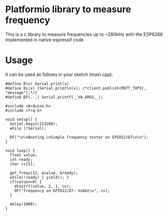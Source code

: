 # Platformio library to measure frequency
This is a c library to measure frequencies up to ~280kHz with the ESP8266 implemented in native espressif code

# Usage
It can be used as follows in your sketch (main.cpp):
```
#define D(x) Serial.print(x)
#define DL(x) {Serial.println(x); /*client.publish(MQTT_TOPIC, "message");*/}
#define DF(...) Serial.printf(__VA_ARGS__);

#include <Arduino.h>
#include <frq.h>

void setup() {
  Serial.begin(115200);
  while (!Serial);

  DF("\n\nBooting.\nSimple frequency tester on GPIO12/D7\n\n");
}

void loop() {
  float value;
  int ready;
  char cv[5];

  get_frequ(12, &value, &ready);
  while(!ready) { yield(); }
  if(value>=0) {
    dtostrf(value, 2, 1, cv);
    DF("frequency on GPIO12/D7: %skHz\n", cv);
  }

  delay(1000);
}
```
